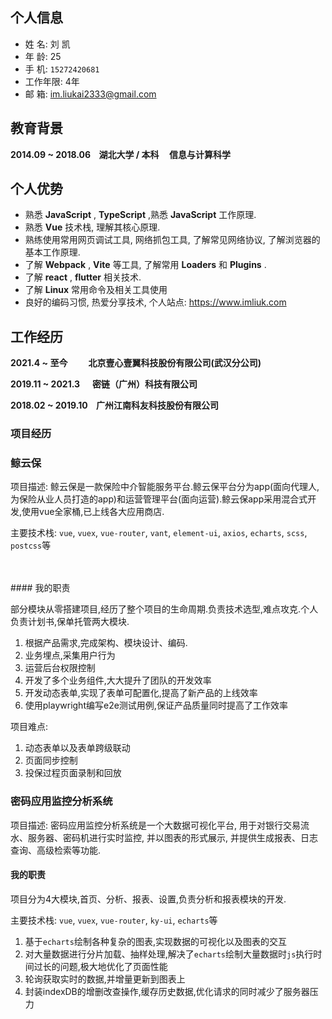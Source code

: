 ## 个人信息

- 姓 名: 刘 凯
- 年 龄: 25
- 手 机: `15272420681`
- 工作年限: 4年
- 邮 箱: <a href="mailto:im.liukai2333@gmail.com">im.liukai2333@gmail.com</a>

## 教育背景

**2014.09 ~ 2018.06&nbsp;&nbsp;&nbsp;&nbsp;湖北大学 / 本科&nbsp;&nbsp;&nbsp;&nbsp; 信息与计算科学**

## 个人优势

  - 熟悉 **JavaScript** , **TypeScript** ,熟悉 **JavaScript** 工作原理.
  - 熟悉 **Vue** 技术栈, 理解其核心原理.
  - 熟练使用常用网页调试工具, 网络抓包工具, 了解常见网络协议, 了解浏览器的基本工作原理.
  - 了解 **Webpack** , **Vite** 等工具, 了解常用 **Loaders** 和 **Plugins** .
  - 了解 **react** , **flutter** 相关技术.
  - 了解 **Linux** 常用命令及相关工具使用
  - 良好的编码习惯, 热爱分享技术, 个人站点: <a href="https://www.imliuk.com" target="_blank">https://www.imliuk.com</a>

## 工作经历

**2021.4 ~ 至今 &nbsp;&nbsp;&nbsp;&nbsp;&nbsp;&nbsp;&nbsp;&nbsp;&nbsp;北京壹心壹翼科技股份有限公司(武汉分公司)**

**2019.11 ~ 2021.3 &nbsp;&nbsp;&nbsp;&nbsp;   密链（广州）科技有限公司**

**2018.02 ~ 2019.10 &nbsp;&nbsp; 广州江南科友科技股份有限公司**

### 项目经历

### 鲸云保 

项目描述: 鲸云保是一款保险中介智能服务平台.鲸云保平台分为app(面向代理人, 为保险从业人员打造的app)和运营管理平台(面向运营).鲸云保app采用混合式开发,使用vue全家桶,已上线各大应用商店.

主要技术栈: `vue`, `vuex`, `vue-router`, `vant`, `element-ui`, `axios`, `echarts`, `scss`, `postcss`等

<br/>
<br/>
#### 我的职责

部分模块从零搭建项⽬,经历了整个项⽬的⽣命周期.负责技术选型,难点攻克.个人负责计划书,保单托管两大模块.

1. 根据产品需求,完成架构、模块设计、编码.
2. 业务埋点,采集用户行为
3. 运营后台权限控制
4. 开发了多个业务组件,大大提升了团队的开发效率
5. 开发动态表单,实现了表单可配置化,提高了新产品的上线效率
6. 使用playwright编写e2e测试用例,保证产品质量同时提高了工作效率

项目难点:

1. 动态表单以及表单跨级联动
2. 页面同步控制
3. 投保过程页面录制和回放

### 密码应用监控分析系统

项目描述: 密码应用监控分析系统是一个大数据可视化平台, 用于对银行交易流水、服务器、密码机进行实时监控, 并以图表的形式展示, 并提供生成报表、日志查询、高级检索等功能.


#### 我的职责

项目分为4大模块,首页、分析、报表、设置,负责分析和报表模块的开发.

主要技术栈: `vue`, `vuex`, `vue-router`, `ky-ui`, `echarts`等

1. 基于`echarts`绘制各种复杂的图表,实现数据的可视化以及图表的交互
2. 对大量数据进行分片加载、抽样处理,解决了`echarts`绘制大量数据时`js`执行时间过长的问题,极大地优化了页面性能
3. 轮询获取实时的数据,并增量更新到图表上
4. 封装indexDB的增删改查操作,缓存历史数据,优化请求的同时减少了服务器压力

